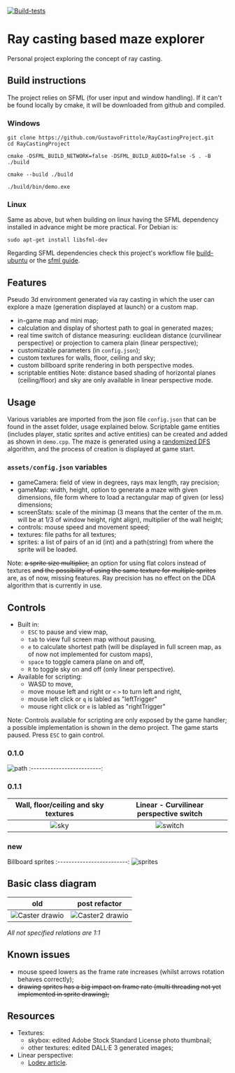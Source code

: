 [![Build-tests](https://github.com/GustavoFrittole/RayCastingProject/actions/workflows/test-builds.yml/badge.svg)](https://github.com/GustavoFrittole/RayCastingProject/actions/workflows/test-builds.yml)

# Ray casting based maze explorer
Personal project exploring the concept of ray casting.
## Build instructions
The project relies on SFML (for user input and window handling). If it can't be found locally by cmake, it will be downloaded from github and compiled.
### Windows
```
git clone https://github.com/GustavoFrittole/RayCastingProject.git
cd RayCastingProject
```
```
cmake -DSFML_BUILD_NETWORK=false -DSFML_BUILD_AUDIO=false -S . -B ./build
```
```
cmake --build ./build
```
```
./build/bin/demo.exe
```
### Linux 
Same as above, but when building on linux having the SFML dependency installed in advance might be more practical. For Debian is:
```
sudo apt-get install libsfml-dev
```
Regarding SFML dependencies check this project's workflow file [build-ubuntu](https://github.com/GustavoFrittole/RayCastingProject/blob/652de14edd2ba82c59bac9e2bb2f2771dd5f1e0c/.github/workflows/test-builds.yml) or the [sfml guide](https://www.sfml-dev.org/tutorials/2.6/start-cmake.php).


## Features
Pseudo 3d environment generated via ray casting in which the user can explore a maze (generation displayed at launch) or a custom map. 
- in-game map and mini map;
- calculation and display of shortest path to goal in generated mazes;
- real time switch of distance measuring: euclidean distance (curvilinear perspective) or projection to camera plain (linear perspective);
- customizable parameters (in `config.json`);
- custom textures for walls, floor, ceiling and sky;
- custom billboard sprite rendering in both perspective modes.
- scriptable entities
Note: distance based shading of horizontal planes (ceiling/floor) and sky are only available in linear perspective mode.

## Usage
Various variables are imported from the json file `config.json` that can be found in the asset folder, usage explained below. Scriptable game entities (includes player, static sprites and active entities) can be created and added as shown in `demo.cpp`.
The maze is generated using a [randomized DFS](https://en.wikipedia.org/wiki/Maze_generation_algorithm#Randomized_depth-first_search) algorithm, and the process of creation is displayed at game start.

### `assets/config.json` variables
- gameCamera: field of view in degrees, rays max length, ray precision;
- gameMap: width, height, option to generate a maze with given dimensions, file form where to load a rectangular map of given (or less) dimensions;
- screenStats: scale of the minimap (3 means that the center of the m.m. will be at 1/3 of window height, right align), multiplier of the wall height;
- controls: mouse speed and movement speed;
- textures: file paths for all textures;
- sprites: a list of pairs of an id (int) and a path(string) from where the sprite will be loaded.

Note: ~~a sprite size multiplier,~~ an option for using flat colors instead of textures ~~and the possibility of using the same texture for multiple sprites~~ are, as of now, missing features. Ray precision has no effect on the DDA algorithm that is currently in use.

## Controls
- Built in:
   - `ESC` to pause and view map, 
   - `tab` to view full screen map without pausing,
   - `e` to calculate shortest path (will be displayed in full screen map, as of now not implemented for custom maps),
   - `space` to toggle camera plane on and off,
   - `R` to toggle sky on and off (only linear perspective).
- Available for scripting:
   - WASD to move,
   - move mouse left and right or `<` `>` to turn left and right,
   - mouse left click or `q` is labled as "leftTrigger"
   - mouse right click or `e` is labled as "rightTrigger"

Note: Controls available for scripting are only exposed by the game handler; a possible implementation is shown in the demo project. The game starts paused. Press `ESC` to gain control.

### 0.1.0

![path](https://github.com/user-attachments/assets/f1382797-0022-4488-bfb5-c3c704b4340b)
:-------------------------:

### 0.1.1
Wall, floor/ceiling and sky textures | Linear - Curvilinear perspective switch   
:-------------------------:|:-------------------------:
![sky](https://github.com/user-attachments/assets/aebb4eef-8195-496f-8c16-8616085422c4)  |  ![switch](https://github.com/user-attachments/assets/159c4ac2-e2bf-49a2-89ed-49960b84b41b)

### new
Billboard sprites
:-------------------------:
![sprites](https://github.com/user-attachments/assets/cf18bbb5-7e49-47b8-9718-380f52d8962a)

## Basic class diagram
old | post refactor
:-------------------------:|:-------------------------:
![Caster drawio](https://github.com/user-attachments/assets/6165682c-98fd-404e-9333-6a98c0315d25) | ![Caster2 drawio](https://github.com/user-attachments/assets/cab82be5-5c44-496c-a819-f2d19aa0d3c8)

*All not specified relations are 1:1*

## Known issues
- mouse speed lowers as the frame rate increases (whilst arrows rotation behaves correctly);
- ~~drawing sprites has a big impact on frame rate (multi threading not yet implemented in sprite drawing);~~

## Resources
 - Textures:
    - skybox: edited Adobe Stock Standard License photo thumbnail;
    - other textures: edited DALL·E 3 generated images;
 - Linear perspective:
    - [Lodev article](https://lodev.org/cgtutor/raycasting.html).
